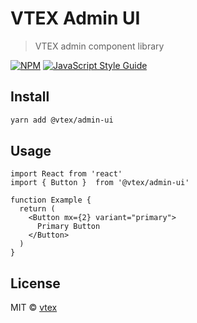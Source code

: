 # VTEX Admin UI

> VTEX admin component library

[![NPM](https://img.shields.io/npm/v/admin-ui.svg)](https://www.npmjs.com/package/@vtex/admin-ui) [![JavaScript Style Guide](https://img.shields.io/badge/code_style-standard-brightgreen.svg)](https://standardjs.com)

## Install

```bash
yarn add @vtex/admin-ui
```

## Usage

```tsx
import React from 'react'
import { Button }  from '@vtex/admin-ui'

function Example {
  return (
    <Button mx={2} variant="primary">
      Primary Button
    </Button>
  )
}
```

## License

MIT © [vtex](https://github.com/vtex)
